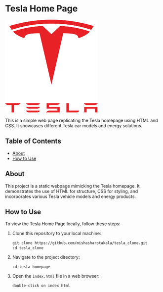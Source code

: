 # Tesla Home Page

<img src="./assets/logo.svg" alt="SVG Image" width="300" height="300">

This is a simple web page replicating the Tesla homepage using HTML and CSS. It showcases different Tesla car models and energy solutions.

## Table of Contents
- [About](#about)
- [How to Use](#how-to-use)

## About

This project is a static webpage mimicking the Tesla homepage. It demonstrates the use of HTML for structure, CSS for styling, and incorporates various Tesla vehicle models and energy products.

## How to Use

To view the Tesla Home Page locally, follow these steps:

1. Clone this repository to your local machine:

    ```
    git clone https://github.com/mishasharotakala/tesla_clone.git
    cd tesla_clone

    ```

2. Navigate to the project directory:

    ```
    cd tesla-homepage
    ```

3. Open the `index.html` file in a web browser:

    ```
    double-click on index.html
    ```
